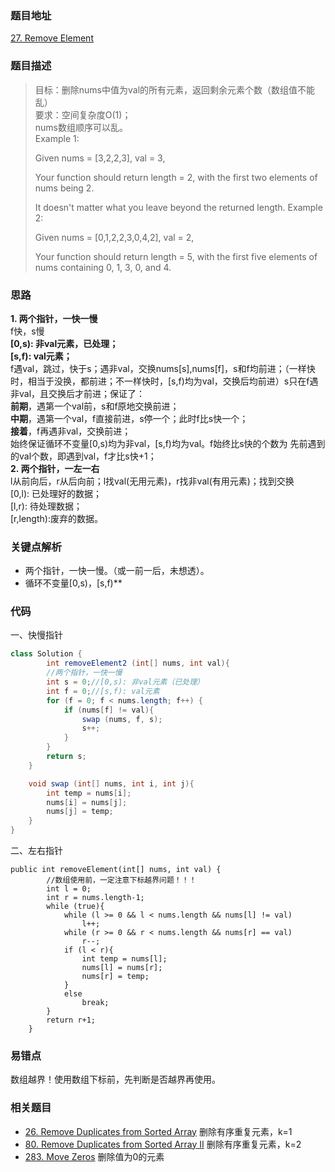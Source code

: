 ### 题目地址
[27. Remove Element](https://leetcode.com/problems/remove-element/)
### 题目描述

> 目标：删除nums中值为val的所有元素，返回剩余元素个数（数组值不能乱）  
要求：空间复杂度O(1)；  
nums数组顺序可以乱。  
Example 1:
> 
> Given nums = [3,2,2,3], val = 3,  
> 
> Your function should return length = 2, with the first two elements of nums being 2.
> 
> It doesn't matter what you leave beyond the returned length.
Example 2:
> 
> Given nums = [0,1,2,2,3,0,4,2], val = 2,
> 
> Your function should return length = 5, with the first five elements of nums containing 0, 1, 3, 0, and 4.


### 思路
**1. 两个指针，一快一慢**  
f快，s慢  
**[0,s): 非val元素，已处理；  
[s,f): val元素；**  
f遇val，跳过，快于s；遇非val，交换nums[s],nums[f]，s和f均前进；（一样快时，相当于没换，都前进；不一样快时，[s,f)均为val，交换后均前进）s只在f遇非val，且交换后才前进；保证了：  
**前期**，遇第一个val前，s和f原地交换前进；  
**中期**，遇第一个val，f直接前进，s停一个；此时f比s快一个；  
**接着**，f再遇非val，交换前进；  
始终保证循环不变量[0,s)均为非val，[s,f)均为val。f始终比s快的个数为 先前遇到的val个数，即遇到val，f才比s快+1；  
**2. 两个指针，一左一右**  
l从前向后，r从后向前；l找val(无用元素)，r找非val(有用元素)；找到交换  
[0,l): 已处理好的数据；  
[l,r): 待处理数据；  
[r,length):废弃的数据。
###   关键点解析
* 两个指针，一快一慢。（或一前一后，未想透）。
* 循环不变量[0,s)，[s,f)**
### 代码
一、快慢指针
```java
class Solution {
        int removeElement2 (int[] nums, int val){
        //两个指针，一快一慢
        int s = 0;//[0,s): 非val元素（已处理）
        int f = 0;//[s,f): val元素
        for (f = 0; f < nums.length; f++) {
            if (nums[f] != val){
                swap (nums, f, s);
                s++;
            }
        }
        return s;
    }

    void swap (int[] nums, int i, int j){
        int temp = nums[i];
        nums[i] = nums[j];
        nums[j] = temp;
    }
}
```
二、左右指针
```
public int removeElement(int[] nums, int val) {
        //数组使用前，一定注意下标越界问题！！！
        int l = 0;
        int r = nums.length-1;
        while (true){
            while (l >= 0 && l < nums.length && nums[l] != val)
                l++;
            while (r >= 0 && r < nums.length && nums[r] == val)
                r--;
            if (l < r){
                int temp = nums[l];
                nums[l] = nums[r];
                nums[r] = temp;
            }
            else
                break;
        }
        return r+1;
    }
```
### 易错点
数组越界！使用数组下标前，先判断是否越界再使用。
### 相关题目
* [26. Remove Duplicates from Sorted Array](https://github.com/zhangbotong/LeetCode/blob/master/problems/26.%20Remove%20Duplicates%20from%20Sorted%20Array.md) 删除有序重复元素，k=1
* [80. Remove Duplicates from Sorted Array II](https://github.com/zhangbotong/LeetCode/blob/master/problems/80.%20Remove%20Duplicates%20from%20Sorted%20Array%20II.md) 删除有序重复元素，k=2
* [283. Move Zeros](https://github.com/zhangbotong/LeetCode/blob/master/problems/283.%20Move%20Zeros.md) 删除值为0的元素
